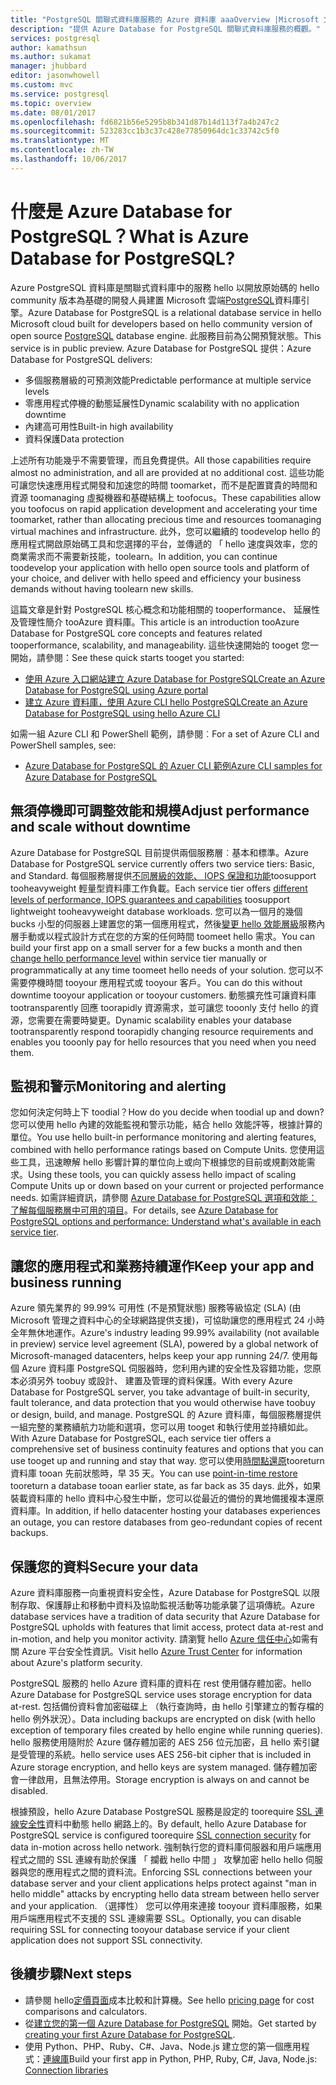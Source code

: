 ```yaml
---
title: "PostgreSQL 關聯式資料庫服務的 Azure 資料庫 aaaOverview |Microsoft 文件"
description: "提供 Azure Database for PostgreSQL 關聯式資料庫服務的概觀。"
services: postgresql
author: kamathsun
ms.author: sukamat
manager: jhubbard
editor: jasonwhowell
ms.custom: mvc
ms.service: postgresql
ms.topic: overview
ms.date: 08/01/2017
ms.openlocfilehash: fd6821b56e5295b8b341d87b14d113f7a4b247c2
ms.sourcegitcommit: 523283cc1b3c37c428e77850964dc1c33742c5f0
ms.translationtype: MT
ms.contentlocale: zh-TW
ms.lasthandoff: 10/06/2017
---
```

# <a name="what-is-azure-database-for-postgresql"></a><span data-ttu-id="d213d-103">什麼是 Azure Database for PostgreSQL？</span><span class="sxs-lookup"><span data-stu-id="d213d-103">What is Azure Database for PostgreSQL?</span></span>

<span data-ttu-id="d213d-104">Azure PostgreSQL 資料庫是關聯式資料庫中的服務 hello 以開放原始碼的 hello community 版本為基礎的開發人員建置 Microsoft 雲端[PostgreSQL](https://www.postgresql.org/)資料庫引擎。</span><span class="sxs-lookup"><span data-stu-id="d213d-104">Azure Database for PostgreSQL is a relational database service in hello Microsoft cloud built for developers based on hello community version of open source [PostgreSQL](https://www.postgresql.org/) database engine.</span></span> <span data-ttu-id="d213d-105">此服務目前為公開預覽狀態。</span><span class="sxs-lookup"><span data-stu-id="d213d-105">This service is in public preview.</span></span> <span data-ttu-id="d213d-106">Azure Database for PostgreSQL 提供：</span><span class="sxs-lookup"><span data-stu-id="d213d-106">Azure Database for PostgreSQL delivers:</span></span>
- <span data-ttu-id="d213d-107">多個服務層級的可預測效能</span><span class="sxs-lookup"><span data-stu-id="d213d-107">Predictable performance at multiple service levels</span></span>
- <span data-ttu-id="d213d-108">零應用程式停機的動態延展性</span><span class="sxs-lookup"><span data-stu-id="d213d-108">Dynamic scalability with no application downtime</span></span>
- <span data-ttu-id="d213d-109">內建高可用性</span><span class="sxs-lookup"><span data-stu-id="d213d-109">Built-in high availability</span></span>
- <span data-ttu-id="d213d-110">資料保護</span><span class="sxs-lookup"><span data-stu-id="d213d-110">Data protection</span></span>

<span data-ttu-id="d213d-111">上述所有功能幾乎不需要管理，而且免費提供。</span><span class="sxs-lookup"><span data-stu-id="d213d-111">All those capabilities require almost no administration, and all are provided at no additional cost.</span></span> <span data-ttu-id="d213d-112">這些功能可讓您快速應用程式開發和加速您的時間 toomarket，而不是配置寶貴的時間和資源 toomanaging 虛擬機器和基礎結構上 toofocus。</span><span class="sxs-lookup"><span data-stu-id="d213d-112">These capabilities allow you toofocus on rapid application development and accelerating your time toomarket, rather than allocating precious time and resources toomanaging virtual machines and infrastructure.</span></span> <span data-ttu-id="d213d-113">此外，您可以繼續的 toodevelop hello 的應用程式開啟原始碼工具和您選擇的平台，並傳遞的 「 hello 速度與效率，您的商業需求而不需要新技能，toolearn。</span><span class="sxs-lookup"><span data-stu-id="d213d-113">In addition, you can continue toodevelop your application with hello open source tools and platform of your choice, and deliver with hello speed and efficiency your business demands without having toolearn new skills.</span></span> 

<span data-ttu-id="d213d-114">這篇文章是針對 PostgreSQL 核心概念和功能相關的 tooperformance、 延展性及管理性簡介 tooAzure 資料庫。</span><span class="sxs-lookup"><span data-stu-id="d213d-114">This article is an introduction tooAzure Database for PostgreSQL core concepts and features related tooperformance, scalability, and manageability.</span></span> <span data-ttu-id="d213d-115">這些快速開始的 tooget 您一開始，請參閱：</span><span class="sxs-lookup"><span data-stu-id="d213d-115">See these quick starts tooget you started:</span></span>

- [<span data-ttu-id="d213d-116">使用 Azure 入口網站建立 Azure Database for PostgreSQL</span><span class="sxs-lookup"><span data-stu-id="d213d-116">Create an Azure Database for PostgreSQL using Azure portal</span></span>](quickstart-create-server-database-portal.md)
- [<span data-ttu-id="d213d-117">建立 Azure 資料庫，使用 Azure CLI hello PostgreSQL</span><span class="sxs-lookup"><span data-stu-id="d213d-117">Create an Azure Database for PostgreSQL using hello Azure CLI</span></span>](quickstart-create-server-database-azure-cli.md)

<span data-ttu-id="d213d-118">如需一組 Azure CLI 和 PowerShell 範例，請參閱︰</span><span class="sxs-lookup"><span data-stu-id="d213d-118">For a set of Azure CLI and PowerShell samples, see:</span></span>

- [<span data-ttu-id="d213d-119">Azure Database for PostgreSQL 的 Azuer CLI 範例</span><span class="sxs-lookup"><span data-stu-id="d213d-119">Azure CLI samples for Azure Database for PostgreSQL</span></span>](./sample-scripts-azure-cli.md)

## <a name="adjust-performance-and-scale-without-downtime"></a><span data-ttu-id="d213d-120">無須停機即可調整效能和規模</span><span class="sxs-lookup"><span data-stu-id="d213d-120">Adjust performance and scale without downtime</span></span>

<span data-ttu-id="d213d-121">Azure Database for PostgreSQL 目前提供兩個服務層︰基本和標準。</span><span class="sxs-lookup"><span data-stu-id="d213d-121">Azure Database for PostgreSQL service currently offers two service tiers: Basic, and Standard.</span></span> <span data-ttu-id="d213d-122">每個服務層提供[不同層級的效能、 IOPS 保證和功能](concepts-service-tiers.md)toosupport tooheavyweight 輕量型資料庫工作負載。</span><span class="sxs-lookup"><span data-stu-id="d213d-122">Each service tier offers [different levels of performance, IOPS guarantees and capabilities](concepts-service-tiers.md) toosupport lightweight tooheavyweight database workloads.</span></span> <span data-ttu-id="d213d-123">您可以為一個月的幾個 bucks 小型的伺服器上建置您的第一個應用程式，然後[變更 hello 效能層級](scripts/sample-scale-server-up-or-down.md)服務內層手動或以程式設計方式在您的方案的任何時間 toomeet hello 需求。</span><span class="sxs-lookup"><span data-stu-id="d213d-123">You can build your first app on a small server for a few bucks a month and then [change hello performance level](scripts/sample-scale-server-up-or-down.md) within service tier manually or programmatically at any time toomeet hello needs of your solution.</span></span> <span data-ttu-id="d213d-124">您可以不需要停機時間 tooyour 應用程式或 tooyour 客戶。</span><span class="sxs-lookup"><span data-stu-id="d213d-124">You can do this without downtime tooyour application or tooyour customers.</span></span> <span data-ttu-id="d213d-125">動態擴充性可讓資料庫 tootransparently 回應 toorapidly 資源需求，並可讓您 tooonly 支付 hello 的資源，您需要在需要時變更。</span><span class="sxs-lookup"><span data-stu-id="d213d-125">Dynamic scalability enables your database tootransparently respond toorapidly changing resource requirements and enables you tooonly pay for hello resources that you need when you need them.</span></span>

## <a name="monitoring-and-alerting"></a><span data-ttu-id="d213d-126">監視和警示</span><span class="sxs-lookup"><span data-stu-id="d213d-126">Monitoring and alerting</span></span>
<span data-ttu-id="d213d-127">您如何決定何時上下 toodial？</span><span class="sxs-lookup"><span data-stu-id="d213d-127">How do you decide when toodial up and down?</span></span> <span data-ttu-id="d213d-128">您可以使用 hello 內建的效能監視和警示功能，結合 hello 效能評等，根據計算的單位。</span><span class="sxs-lookup"><span data-stu-id="d213d-128">You use hello built-in performance monitoring and alerting features, combined with hello performance ratings based on Compute Units.</span></span> <span data-ttu-id="d213d-129">您使用這些工具，迅速瞭解 hello 影響計算的單位向上或向下根據您的目前或規劃效能需求。</span><span class="sxs-lookup"><span data-stu-id="d213d-129">Using these tools, you can quickly assess hello impact of scaling Compute Units up or down based on your current or projected performance needs.</span></span> <span data-ttu-id="d213d-130">如需詳細資訊，請參閱 [Azure Database for PostgreSQL 選項和效能：了解每個服務層中可用的項目](./concepts-service-tiers.md)。</span><span class="sxs-lookup"><span data-stu-id="d213d-130">For details, see [Azure Database for PostgreSQL options and performance: Understand what's available in each service tier](./concepts-service-tiers.md).</span></span>

## <a name="keep-your-app-and-business-running"></a><span data-ttu-id="d213d-131">讓您的應用程式和業務持續運作</span><span class="sxs-lookup"><span data-stu-id="d213d-131">Keep your app and business running</span></span>
<span data-ttu-id="d213d-132">Azure 領先業界的 99.99% 可用性 (不是預覽狀態) 服務等級協定 (SLA) (由 Microsoft 管理之資料中心的全球網路提供支援)，可協助讓您的應用程式 24 小時全年無休地運作。</span><span class="sxs-lookup"><span data-stu-id="d213d-132">Azure's industry leading 99.99% availability (not available in preview) service level agreement (SLA), powered by a global network of Microsoft-managed datacenters, helps keep your app running 24/7.</span></span> <span data-ttu-id="d213d-133">使用每個 Azure 資料庫 PostgreSQL 伺服器時，您利用內建的安全性及容錯功能，您原本必須另外 toobuy 或設計、 建置及管理的資料保護。</span><span class="sxs-lookup"><span data-stu-id="d213d-133">With every Azure Database for PostgreSQL server, you take advantage of built-in security, fault tolerance, and data protection that you would otherwise have toobuy or design, build, and manage.</span></span> <span data-ttu-id="d213d-134">PostgreSQL 的 Azure 資料庫，每個服務層提供一組完整的業務續航力功能和選項，您可以用 tooget 和執行使用並持續如此。</span><span class="sxs-lookup"><span data-stu-id="d213d-134">With Azure Database for PostgreSQL, each service tier offers a comprehensive set of business continuity features and options that you can use tooget up and running and stay that way.</span></span> <span data-ttu-id="d213d-135">您可以使用[時間點還原](howto-restore-server-portal.md)tooreturn 資料庫 tooan 先前狀態時，早 35 天。</span><span class="sxs-lookup"><span data-stu-id="d213d-135">You can use [point-in-time restore](howto-restore-server-portal.md) tooreturn a database tooan earlier state, as far back as 35 days.</span></span> <span data-ttu-id="d213d-136">此外，如果裝載資料庫的 hello 資料中心發生中斷，您可以從最近的備份的異地備援複本還原資料庫。</span><span class="sxs-lookup"><span data-stu-id="d213d-136">In addition, if hello datacenter hosting your databases experiences an outage, you can restore databases from geo-redundant copies of recent backups.</span></span>

## <a name="secure-your-data"></a><span data-ttu-id="d213d-137">保護您的資料</span><span class="sxs-lookup"><span data-stu-id="d213d-137">Secure your data</span></span>
<span data-ttu-id="d213d-138">Azure 資料庫服務一向重視資料安全性，Azure Database for PostgreSQL 以限制存取、保護靜止和移動中資料及協助監視活動等功能承襲了這項傳統。</span><span class="sxs-lookup"><span data-stu-id="d213d-138">Azure database services have a tradition of data security that Azure Database for PostgreSQL upholds with features that limit access, protect data at-rest and in-motion, and help you monitor activity.</span></span> <span data-ttu-id="d213d-139">請瀏覽 hello [Azure 信任中心](https://www.microsoft.com/TrustCenter/Security/default.aspx)如需有關 Azure 平台安全性資訊。</span><span class="sxs-lookup"><span data-stu-id="d213d-139">Visit hello [Azure Trust Center](https://www.microsoft.com/TrustCenter/Security/default.aspx) for information about Azure's platform security.</span></span>

<span data-ttu-id="d213d-140">PostgreSQL 服務的 hello Azure 資料庫的資料在 rest 使用儲存體加密。</span><span class="sxs-lookup"><span data-stu-id="d213d-140">hello Azure Database for PostgreSQL service uses storage encryption for data at-rest.</span></span> <span data-ttu-id="d213d-141">包括備份資料會加密磁碟上 （執行查詢時，由 hello 引擎建立的暫存檔的 hello 例外狀況）。</span><span class="sxs-lookup"><span data-stu-id="d213d-141">Data including backups are encrypted on disk (with hello exception of temporary files created by hello engine while running queries).</span></span> <span data-ttu-id="d213d-142">hello 服務使用隨附於 Azure 儲存體加密的 AES 256 位元加密，且 hello 索引鍵是受管理的系統。</span><span class="sxs-lookup"><span data-stu-id="d213d-142">hello service uses AES 256-bit cipher that is included in Azure storage encryption, and hello keys are system managed.</span></span> <span data-ttu-id="d213d-143">儲存體加密會一律啟用，且無法停用。</span><span class="sxs-lookup"><span data-stu-id="d213d-143">Storage encryption is always on and cannot be disabled.</span></span>

<span data-ttu-id="d213d-144">根據預設，hello Azure Database PostgreSQL 服務是設定的 toorequire [SSL 連線安全性](./concepts-ssl-connection-security.md)資料中動態 hello 網路上的。</span><span class="sxs-lookup"><span data-stu-id="d213d-144">By default, hello Azure Database for PostgreSQL service is configured toorequire [SSL connection security](./concepts-ssl-connection-security.md) for data in-motion across hello network.</span></span> <span data-ttu-id="d213d-145">強制執行您的資料庫伺服器和用戶端應用程式之間的 SSL 連線有助於保護 「 攔截 hello 中間 」 攻擊加密 hello hello 伺服器與您的應用程式之間的資料流。</span><span class="sxs-lookup"><span data-stu-id="d213d-145">Enforcing SSL connections between your database server and your client applications helps protect against "man in hello middle" attacks by encrypting hello data stream between hello server and your application.</span></span>  <span data-ttu-id="d213d-146">（選擇性） 您可以停用來連接 tooyour 資料庫服務，如果用戶端應用程式不支援的 SSL 連線需要 SSL。</span><span class="sxs-lookup"><span data-stu-id="d213d-146">Optionally, you can disable requiring SSL for connecting tooyour database service if your client application does not support SSL connectivity.</span></span>

## <a name="next-steps"></a><span data-ttu-id="d213d-147">後續步驟</span><span class="sxs-lookup"><span data-stu-id="d213d-147">Next steps</span></span>
- <span data-ttu-id="d213d-148">請參閱 hello[定價頁面](https://azure.microsoft.com/pricing/details/postgresql/)成本比較和計算機。</span><span class="sxs-lookup"><span data-stu-id="d213d-148">See hello [pricing page](https://azure.microsoft.com/pricing/details/postgresql/) for cost comparisons and calculators.</span></span>
- <span data-ttu-id="d213d-149">從[建立您的第一個 Azure Database for PostgreSQL](./quickstart-create-server-database-portal.md) 開始。</span><span class="sxs-lookup"><span data-stu-id="d213d-149">Get started by [creating your first Azure Database for PostgreSQL](./quickstart-create-server-database-portal.md).</span></span>
- <span data-ttu-id="d213d-150">使用 Python、PHP、Ruby、C\#、Java、Node.js 建立您的第一個應用程式：[連線庫](./concepts-connection-libraries.md)</span><span class="sxs-lookup"><span data-stu-id="d213d-150">Build your first app in Python, PHP, Ruby, C\#, Java, Node.js: [Connection libraries](./concepts-connection-libraries.md)</span></span>
